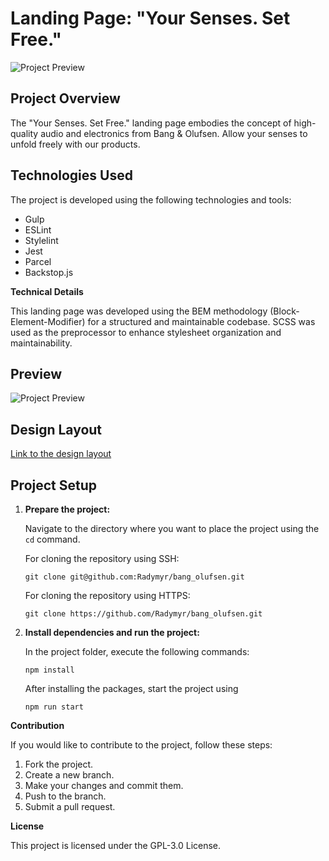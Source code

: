 # Landing Page: "Your Senses. Set Free."

![Project Preview](https://Radymyr.github.io/bang_olufsen/)

## Project Overview

The "Your Senses. Set Free." landing page embodies the concept of high-quality audio and electronics from Bang & Olufsen. Allow your senses to unfold freely with our products.

## Technologies Used

The project is developed using the following technologies and tools:

- Gulp
- ESLint
- Stylelint
- Jest
- Parcel
- Backstop.js

**Technical Details**

This landing page was developed using the BEM methodology (Block-Element-Modifier) for a structured and maintainable codebase. SCSS was used as the preprocessor to enhance stylesheet organization and maintainability.



## Preview

![Project Preview](https://Radymyr.github.io/bang_olufsen/)

## Design Layout

[Link to the design layout](https://www.figma.com/file/66UGlwlAT5GjSSsXt7Zk1l/BOSE-New-Version-(Copy)?node-id=6817%3A468&mode=dev)

## Project Setup

1. **Prepare the project:**

   Navigate to the directory where you want to place the project using the `cd` command.

   For cloning the repository using SSH:

   ```git clone git@github.com:Radymyr/bang_olufsen.git```

   For cloning the repository using HTTPS:

   ```git clone https://github.com/Radymyr/bang_olufsen.git```

2. **Install dependencies and run the project:**

   In the project folder, execute the following commands:

   ```npm install```

   After installing the packages, start the project using

   ```npm run start```



**Contribution**

If you would like to contribute to the project, follow these steps:

  1. Fork the project.
  2. Create a new branch.
  3. Make your changes and commit them.
  4. Push to the branch.
  5. Submit a pull request.

**License**

This project is licensed under the GPL-3.0 License.
